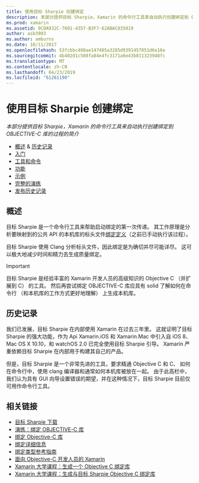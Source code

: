 ```yaml
---
title: 使用目标 Sharpie 创建绑定
description: 本部分提供目标 Sharpie，Xamarin 的命令行工具来自动执行创建绑定到 OBJECTIVE-C 库的过程的简介
ms.prod: xamarin
ms.assetid: 9C0A932C-7601-4357-B3F7-62ABAC835019
author: asb3993
ms.author: amburns
ms.date: 10/11/2017
ms.openlocfilehash: 53fcbbc408ae147405a3285d9391457051d6e16e
ms.sourcegitcommit: 4b402d1c508fa84e4fc3171a6e43b811323948fc
ms.translationtype: MT
ms.contentlocale: zh-CN
ms.lasthandoff: 04/23/2019
ms.locfileid: "61261190"
---
```

# <a name="creating-bindings-with-objective-sharpie"></a>使用目标 Sharpie 创建绑定

_本部分提供目标 Sharpie，Xamarin 的命令行工具来自动执行创建绑定到 OBJECTIVE-C 库的过程的简介_

- [概述](#overview) & [历史记录](#history)
- [入门](get-started.md)
- [工具和命令](tools.md)
- [功能](platform/index.md)
- [示例](examples/index.md)
- [完整的演练](~/ios/platform/binding-objective-c/walkthrough.md)
- [发布历史记录](releases.md)

## <a name="overview"></a>概述

目标 Sharpie 是一个命令行工具来帮助启动绑定的第一次传递。
其工作原理是分析要映射到的公共 API 的本机库的标头文件[绑定定义](~/cross-platform/macios/binding/objective-c-libraries.md#The_API_definition_file)（之前已手动执行该过程）。

目标 Sharpie 使用 Clang 分析标头文件，因此绑定是为确切并尽可能详尽。 这可以极大地减少时间和精力去生成质量绑定。

> [!IMPORTANT]
> 目标 Sharpie 是经验丰富的 Xamarin 开发人员的高级知识的 Objective C （并扩展到 C） 的工具。 然后再尝试绑定 OBJECTIVE-C 库应具有 solid 了解如何在命令行 （和本机库的工作方式更好地理解） 上生成本机库。

## <a name="history"></a>历史记录

我们已发展，目标 Sharpie 在内部使用 Xamarin 在过去三年里。 这就证明了目标 Sharpie 的强大功能，作为 Api Xamarin.iOS 和 Xamarin.Mac 中引入自 iOS 8、 Mac OS X 10.10，和 watchOS 2.0 已完全使用目标 Sharpie 引导。 Xamarin 严重依赖目标 Sharpie 在内部用于构建其自己的产品。

但是，目标 Sharpie 是一个非常先进的工具，要求精通 Objective C 和 C、 如何在命令行中，使用 clang 编译器和通常如何本机库被放在一起。 由于此高栏中，我们认为具有 GUI 向导设置错误的期望，并在这种情况下，目标 Sharpie 目前仅可用作命令行工具。

## <a name="related-links"></a>相关链接

- [目标 Sharpie 下载](https://dl.xamarin.com/objective-sharpie/ObjectiveSharpie.pkg)
- [演练：绑定 OBJECTIVE-C 库](~/ios/platform/binding-objective-c/walkthrough.md)
- [绑定 Objective-C 库](~/cross-platform/macios/binding/objective-c-libraries.md)
- [绑定详细信息](~/cross-platform/macios/binding/overview.md)
- [绑定类型参考指南](~/cross-platform/macios/binding/binding-types-reference.md)
- [面向 Objective-C 开发人员的 Xamarin](~/ios/get-started/objective-c-developers/index.md)
- [Xamarin 大学课程：生成一个 Objective C 绑定库](https://university.xamarin.com/classes/track/all#building-an-objective-c-bindings-library)
- [Xamarin 大学课程：生成与目标 Sharpie Objective C 绑定库](https://university.xamarin.com/classes/track/all#build-an-objective-c-bindings-library-with-objective-sharpie)
